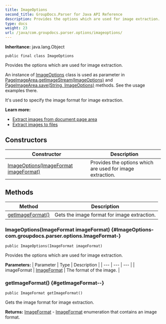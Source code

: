 ```yaml
---
title: ImageOptions
second_title: GroupDocs.Parser for Java API Reference
description: Provides the options which are used for image extraction.
type: docs
weight: 23
url: /java/com.groupdocs.parser.options/imageoptions/
---
```

**Inheritance:**
java.lang.Object
```
public final class ImageOptions
```

Provides the options which are used for image extraction.

An instance of [ImageOptions](../../com.groupdocs.parser.options/imageoptions) class is used as parameter in [PageImageArea.getImageStream(ImageOptions)](../../com.groupdocs.parser.data/pageimagearea\#getImageStream-ImageOptions-) and [PageImageArea.save(String, ImageOptions)](../../com.groupdocs.parser.data/pageimagearea\#save-String--ImageOptions-) methods. See the usage examples there.

It's used to specify the image format for image extraction.

**Learn more:**

 *  [Extract images from document page area][]
 *  [Extract images to files][]


[Extract images from document page area]: https://docs.groupdocs.com/display/parserjava/Extract+images+from+document+page+area
[Extract images to files]: https://docs.groupdocs.com/display/parserjava/Extract+images+to+files
## Constructors

| Constructor | Description |
| --- | --- |
| [ImageOptions(ImageFormat imageFormat)](#ImageOptions-com.groupdocs.parser.options.ImageFormat-) | Provides the options which are used for image extraction. |
## Methods

| Method | Description |
| --- | --- |
| [getImageFormat()](#getImageFormat--) | Gets the image format for image extraction. |
### ImageOptions(ImageFormat imageFormat) {#ImageOptions-com.groupdocs.parser.options.ImageFormat-}
```
public ImageOptions(ImageFormat imageFormat)
```


Provides the options which are used for image extraction.

**Parameters:**
| Parameter | Type | Description |
| --- | --- | --- |
| imageFormat | [ImageFormat](../../com.groupdocs.parser.options/imageformat) | The format of the image. |

### getImageFormat() {#getImageFormat--}
```
public ImageFormat getImageFormat()
```


Gets the image format for image extraction.

**Returns:**
[ImageFormat](../../com.groupdocs.parser.options/imageformat) - [ImageFormat](../../com.groupdocs.parser.options/imageformat) enumeration that contains an image format.
